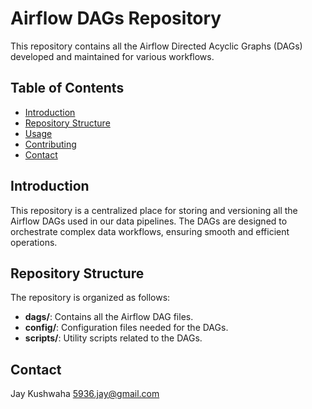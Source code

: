 # Airflow DAGs Repository

This repository contains all the Airflow Directed Acyclic Graphs (DAGs) developed and maintained for various workflows.

## Table of Contents

- [Introduction](#introduction)
- [Repository Structure](#repository-structure)
- [Usage](#usage)
- [Contributing](#contributing)
- [Contact](#contact)

## Introduction

This repository is a centralized place for storing and versioning all the Airflow DAGs used in our data pipelines. The DAGs are designed to orchestrate complex data workflows, ensuring smooth and efficient operations.

## Repository Structure

The repository is organized as follows:

- **dags/**: Contains all the Airflow DAG files.
- **config/**: Configuration files needed for the DAGs.
- **scripts/**: Utility scripts related to the DAGs.

## Contact
Jay Kushwaha <5936.jay@gmail.com>

